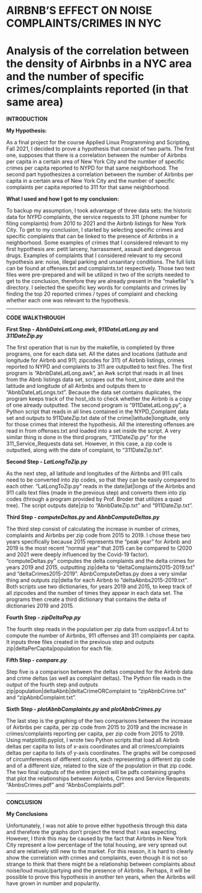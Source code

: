 # AIRBNB’S EFFECT ON NOISE COMPLAINTS/CRIMES IN NYC
# Analysis of the correlation between the density of Airbnbs in a NYC area and the number of specific crimes/complaints reported (in that same area)

**INTRODUCTION**

**My Hypothesis:**

As a final project for the course Applied Linux Programming and Scripting, Fall 2021, I decided to prove a hypothesis that consist of two parts. The first one, supposes that there is a correlation between the number of Airbnbs per capita in a certain area of New York City and the number of specific crimes per capita reported to NYPD for that same neighborhood. The second part hypothesizes a correlation between the number of Airbnbs per capita in a certain area of New York City and the number of specific complaints per capita reported to 311 for that same neighborhood.
            
            
**What I used and how I got to my conclusion:**

To backup my assumption, I took advantage of three data sets: the historic data for NYPD complaints, the service requests to 311 (phone number for filing complaints) from 2010 to 2021 and the Airbnb listings for New York City. To get to my conclusion, I started by selecting specific crimes and specific complaints that can be linked to the presence of Airbnbs in a neighborhood. Some examples of crimes that I considered relevant to my first hypothesis are: petit larceny, harrassment, assault and dangerous drugs. Examples of complaints that I considered relevant to my second hypothesis are: noise, illegal parking and unsanitary conditions. The full lists can be found at offenses.txt and complaints.txt respectively. Those two text files were pre-prepared and will be utilized in two of the scripts needed to get to the conclusion, therefore they are already present in the “makefile” ‘s directory. I selected the specific key words for complaints and crimes by finding the top 20 reported crimes / types of complaint and checking whether each one was relevant to the hypothesis.
      
------------------------------------------------------
**CODE WALKTHROUGH**

**First Step - *AbnbDateLatLong.awk*, *911DateLatLong.py* and *311DateZip.py***

The first operation that is run by the makefile, is completed by three programs, one for each data set. All the dates and locations (latitude and longitude for Airbnb and 911; zipcodes for 311) of Airbnb listings, crimes reported to NYPD and complaints to 311 are outputted to text files.  The first program is “AbnbDateLatLong.awk”, an Awk script that reads in all lines from the Abnb listings data set, scrapes out the host_since date and the latitude and longitude of all Airbnbs and outputs them to “AbnbDateLatLongs.txt”. Because the data set contains duplicates, the program keeps track of the host_ids to check whether the Airbnb is a copy of one already outputted. The second program is “911DateLatLong.py”, a Python script that reads in all lines contained in the NYPD_Complaint data set and outputs to 911DateZip.txt date of the crime|latitude|longitude, only for those crimes that interest the hypothesis. All the interesting offenses are read in from offenses.txt and loaded into a set inside the script. A very similar thing is done in the third program, “311DateZip.py” for the 311_Service_Requests data set. However, in this case, a zip code is outputted, along with the date of complaint, to “311DateZip.txt”.
        
  
**Second Step - *LatLongToZip.py***

As the next step, all latitude and longitudes of the Airbnbs and 911 calls need to be converted into zip codes, so that they can be easily compared to each other. “LatLongToZip.py” reads in the date|lat|longs of the Airbnbs and 911 calls text files (made in the previous step) and converts them into zip codes (through a program provided by Prof. Broder that utilizes a quad tree). The script outputs date|zip to “AbnbDateZip.txt” and “911DateZip.txt”.
        
        
**Third Step - *computeDeltas.py* and *AbnbComputeDeltas.py***

The third step consist of calculating the increase in number of crimes, complaints and Airbnbs per zip code from 2015 to 2019. I chose these two years specifically because 2015 represents the “peak year” for Airbnb and 2019 is the most recent “normal year” that 2015 can be compared to (2020 and 2021 were deeply influenced by the Covid-19 factor).  “computeDeltas.py” computes the delta complaints and the delta crimes for years 2019 and 2015, outputting zip|delta to “deltaComplaints2015-2019.txt” and “deltaCrimes2015-2019”. AbnbComputeDeltas.py does a very similar thing and outputs zip|delta for each Airbnb to “deltaAbnbs2015-2019.txt”. Both scripts use two dictionaries, for years 2019 and 2015, to keep track of all zipcodes and the number of times they appear in each data set. The programs then create a third dictionary that contains the delta of dictionaries 2019 and 2015.
       
       
**Fourth Step - *zipDeltaPop.py***

The fourth step reads in the population per zip data from uszipsv1.4.txt to compute the number of Airbnbs, 911 offenses and 311 complaints per capita. It inputs three files created in the previous step and outputs zip|deltaPerCapita|population for each file.
        
        
**Fifth Step - *compare.py***

Step five is a comparison between the deltas computed for the Airbnb data and crime deltas (as well as complaint deltas). The Python file reads in the output of the fourth step and outputs zip|population|deltaAbnb|deltaCrimeORComplaint to “zipAbnbCrime.txt” and “zipAbnbComplaint.txt”.
        
        
**Sixth Step - *plotAbnbComplaints.py* and *plotAbnbCrimes.py***

The last step is the graphing of the two comparisons between the increase of Airbnbs per capita, per zip code from 2015 to 2019 and the increase in crimes/complaints reporting per capita, per zip code from 2015 to 2019. Using matplotlib.pyplot, I wrote two Python scripts that load all Airbnb deltas per capita to lists of x-axis coordinates and all crimes/complaints deltas per capita to lists of y-axis coordinates. The graphs will be composed of circumferences of different colors, each representing a different zip code and of a different size, related to the size of the population in that zip code. The two final outputs of the entire project will be pdfs containing graphs that plot the relationships between Airbnbs, Crimes and Service Requests: “AbnbsCrimes.pdf” and “AbnbsComplaints.pdf”.
        
--------------------------------------
**CONCLUSION**

**My Conclusions**

Unfortunately, I was not able to prove either hypothesis through this data and therefore the graphs don’t project the trend that I was expecting. However, I think this may be caused by the fact that Airbnbs in New York City represent a low percentage of the total housing, are very spread out and are relatively still new to the market. For this reason, it is hard to clearly show the correlation with crimes and complaints, even though it is not so strange to think that there might be a relationship between complaints about noise/loud music/partying and the presence of Airbnbs. Perhaps, it will be possible to prove this hypothesis in another ten years, when the Airbnbs will have grown in number and popularity. 

